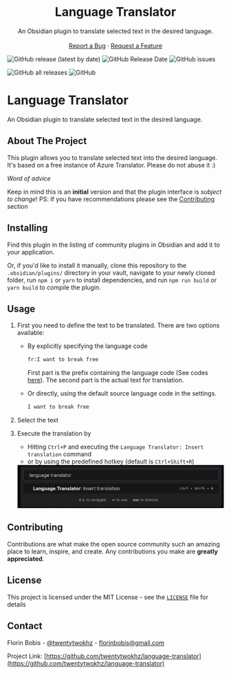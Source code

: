 <p align="center">
  <h1 align="center">Language Translator</h1>

  <p align="center">
    An Obsidian plugin to translate selected text in the desired language.
    <br />
    <br />
    <a href="https://github.com/twentytwokhz/language-translator/issues">Report a Bug</a>
    ·
    <a href="https://github.com/twentytwokhz/language-translator/issues">Request a Feature</a>
  </p>
</p>

![GitHub release (latest by date)](https://img.shields.io/github/v/release/twentytwokhz/language-translator)
![GitHub Release Date](https://img.shields.io/github/release-date/twentytwokhz/language-translator)
![GitHub issues](https://img.shields.io/github/issues/twentytwokhz/language-translator)

![GitHub all releases](https://img.shields.io/github/downloads/twentytwokhz/language-translator/total)
![GitHub](https://img.shields.io/github/license/twentytwokhz/language-translator)

<!-- ABOUT THE PROJECT -->

# Language Translator

An Obsidian plugin to translate selected text in the desired language.

## About The Project

This plugin allows you to translate selected text into the desired language.
It's based on a free instance of Azure Translator. Please do not abuse it :)

_Word of advice_

Keep in mind this is an **initial** version and that the plugin interface is _subject to change_!
PS: If you have recommendations please see the [Contributing](##Contributing) section

## Installing

Find this plugin in the listing of community plugins in Obsidian and add it to your application.

Or, if you'd like to install it manually, clone this repository to the `.obsidian/plugins/` directory in your vault, navigate to your newly cloned folder, run `npm i` or `yarn` to install dependencies, and run `npm run build` or `yarn build` to compile the plugin.

<!-- USAGE EXAMPLES -->

## Usage

1. First you need to define the text to be translated. There are two options available:
   - By explicitly specifying the language code

     ```markdown
     fr:I want to break free
     ```
     First part is the prefix containing the language code (See codes [here](https://docs.microsoft.com/en-us/azure/cognitive-services/translator/language-support)). The second part is the actual text for translation.

   - Or directly, using the default source language code in the settings.

     ```markdown
     I want to break free
     ```
     
2. Select the text
3. Execute the translation by
   - Hitting `Ctrl+P` and executing the `Language Translator: Insert translation` command
   - or by using the predefined hotkey (default is `Ctrl+Shift+R`)
   <img src="img/language-translator-command.png" alt="Logo" height=100>

<!-- CONTRIBUTING -->
## Contributing

Contributions are what make the open source community such an amazing place to learn, inspire, and create. Any contributions you make are **greatly appreciated**.

## License

This project is licensed under the MIT License - see the [`LICENSE`](LICENSE) file for details

<!-- CONTACT -->

## Contact

Florin Bobis - [@twentytwokhz](https://github.com/twentytwokhz) - florinbobis@gmail.com

Project Link: [https://github.com/twentytwokhz/language-translator](https://github.com/twentytwokhz/language-translator)
